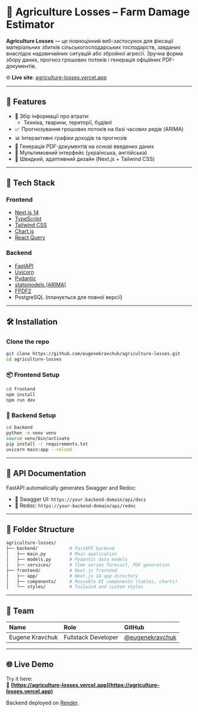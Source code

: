 # 🌾 Agriculture Losses – Farm Damage Estimator

**Agriculture Losses** — це повноцінний веб-застосунок для фіксації матеріальних збитків сільськогосподарських господарств, завданих внаслідок надзвичайних ситуацій або збройної агресії. Зручна форма збору даних, прогноз грошових потоків і генерація офіційних PDF-документів.

🌐 **Live site**: [agriculture-losses.vercel.app](https://agriculture-losses.vercel.app)

---

## 🌟 Features

- 📝 Збір інформації про втрати:
  - Техніка, тварини, території, будівлі
- 📈 Прогнозування грошових потоків на базі часових рядів (ARIMA)
- 📊 Інтерактивні графіки доходів та прогнозів
- 📄 Генерація PDF-документів на основі введених даних
- 💬 Мультимовний інтерфейс (українська, англійська)
- 🚀 Швидкий, адаптивний дизайн (Next.js + Tailwind CSS)

---

## 🧩 Tech Stack

### Frontend

- [Next.js 14](https://nextjs.org/)
- [TypeScript](https://www.typescriptlang.org/)
- [Tailwind CSS](https://tailwindcss.com/)
- [Chart.js](https://www.chartjs.org/)
- [React Query](https://tanstack.com/query/latest)

### Backend

- [FastAPI](https://fastapi.tiangolo.com/)
- [Uvicorn](https://www.uvicorn.org/)
- [Pydantic](https://docs.pydantic.dev/)
- [statsmodels (ARIMA)](https://www.statsmodels.org/)
- [FPDF2](https://pyfpdf.github.io/fpdf2/)
- PostgreSQL (планується для повної версії)

---

## 🛠️ Installation

### Clone the repo

```bash
git clone https://github.com/eugenekravchuk/agriculture-losses.git
cd agriculture-losses
```

### 📦 Frontend Setup

```bash
cd frontend
npm install
npm run dev
```

### 🐍 Backend Setup

```bash
cd backend
python -m venv venv
source venv/bin/activate
pip install -r requirements.txt
uvicorn main:app --reload
```

---

## 🧪 API Documentation

FastAPI automatically generates Swagger and Redoc:

- 🔗 Swagger UI: `https://your-backend-domain/api/docs`
- 🔗 Redoc: `https://your-backend-domain/api/redoc`

---

## 📂 Folder Structure

```bash
agriculture-losses/
├── backend/            # FastAPI backend
│   ├── main.py         # Main application
│   ├── models.py       # Pydantic data models
│   ├── services/       # Time series forecast, PDF generation
├── frontend/           # Next.js frontend
│   ├── app/            # Next.js 14 app directory
│   ├── components/     # Reusable UI components (tables, charts)
│   └── styles/         # Tailwind and custom styles
```

---

## 👥 Team

| Name | Role | GitHub |
|:----|:-----|:-------|
| Eugene Kravchuk | Fullstack Developer | [@eugenekravchuk](https://github.com/eugenekravchuk) |

---

## 🌐 Live Demo

Try it here:  
🔗 **[https://agriculture-losses.vercel.app](https://agriculture-losses.vercel.app)**

Backend deployed on [Render](https://render.com/](https://agriculture-losses-1llp.onrender.com/)).
